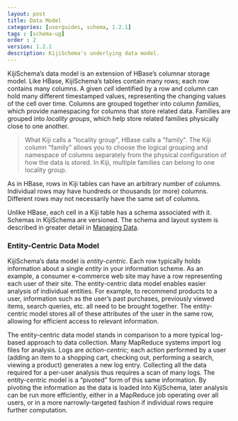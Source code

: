 ```yaml
---
layout: post
title: Data Model
categories: [userguides, schema, 1.2.1]
tags : [schema-ug]
order : 2
version: 1.2.1
description: KijiSchema's underlying data model.
---
```


KijiSchema’s data model is an extension of HBase’s columnar storage
model. Like HBase, KijiSchema’s tables contain many rows; each row
contains many columns. A given *cell* identified by a row and column can
hold many different timestamped values, representing the changing values
of the cell over time. Columns are grouped together into column
*families*, which provide namespacing for columns that store related
data. Families are grouped into *locality groups*, which help store
related families physically close to one another.

> What Kiji calls a "locality group", HBase calls a "family". The Kiji
> column "family" allows you to choose the logical grouping and namespace
> of columns separately from the physical configuration of how the data is stored.
> In Kiji, multiple families can belong to one locality group.

As in HBase, rows in Kiji tables can have an arbitrary number of
columns. Individual rows may have hundreds or thousands (or more)
columns. Different rows may not necessarily have the same set of
columns.

Unlike HBase, each cell in a Kiji table has a schema associated with it.
Schemas in KijiSchema are versioned. The schema and layout system is
described in greater detail in [Managing Data]({{site.userguide_schema_1_2_1}}/managing-data).

### Entity-Centric Data Model
KijiSchema’s data model is *entity-centric*. Each row typically holds
information about a single *entity* in your information scheme. As an
example, a consumer e-commerce web site may have a row representing each
user of their site. The entity-centric data model enables easier analysis
of individual entities. For example, to recommend products to a user,
information such as the user’s past purchases, previously viewed items,
search queries, etc. all need to be brought together. The entity-centric
model stores all of these attributes of the user in the same row,
allowing for efficient access to relevant information.

The entity-centric data model stands in comparison to a more typical
log-based approach to data collection. Many MapReduce systems import log
files for analysis. Logs are *action-centric*; each action performed by
a user (adding an item to a shopping cart, checking out, performing a
search, viewing a product) generates a new log entry. Collecting all the
data required for a per-user analysis thus requires a scan of many logs.
The entity-centric model is a “pivoted” form of this same information.
By pivoting the information as the data is loaded into KijiSchema, later
analysis can be run more efficiently, either in a MapReduce job
operating over all users, or in a more narrowly-targeted fashion if
individual rows require further computation.
